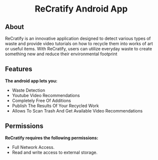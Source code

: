 <h1 align="center"><b>ReCratify Android App</b></h1>

## About
ReCratify is an innovative application designed to detect various types of waste and provide video tutorials on how to recycle them into works of art or useful items. With ReCratify, users can utilize everyday waste to create something new and reduce their environmental footprint

## Features
**The android app lets you:**
- Waste Detection
- Youtube Video Recommendations
- Completely Free Of Additions
- Publish The Results Of Your Recycled Work
- Allows To Scan Trash And Get Available Video Recommendations

## Permissions
**ReCratify requires the following permissions:**
- Full Network Access.
- Read and write access to external storage.
